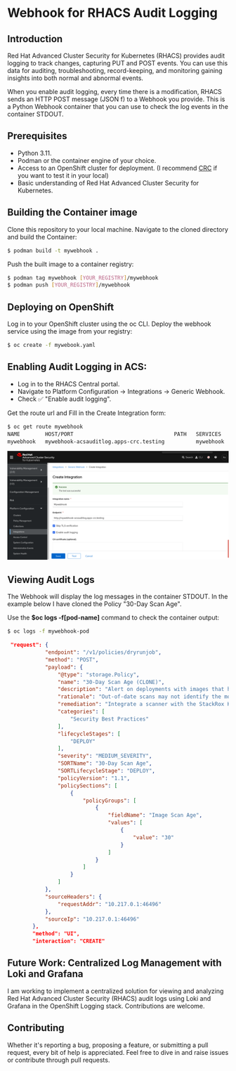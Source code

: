 # Webhook for RHACS Audit Logging

## Introduction

Red Hat Advanced Cluster Security for Kubernetes (RHACS) provides audit logging to track changes, capturing PUT and POST events. You can use this data for auditing, troubleshooting, record-keeping, and monitoring gaining insights into both normal and abnormal events.

When you enable audit logging, every time there is a modification, RHACS sends an HTTP POST message (JSON f) to a Webhook you provide. This is a Python Webhook container that you can use to check the log events in the container STDOUT.

## Prerequisites

* Python 3.11.
* Podman or the container engine of your choice.
* Access to an OpenShift cluster for deployment. (I recommend [CRC](https://github.com/crc-org/crc) if you want to test it in your local)
* Basic understanding of Red Hat Advanced Cluster Security for Kubernetes.

## Building the Container image

Clone this repository to your local machine. Navigate to the cloned directory and build the Container:

```bash
$ podman build -t mywebhook .
```

Push the built image to a container registry:

```bash
$ podman tag mywebhook [YOUR_REGISTRY]/mywebhook
$ podman push [YOUR_REGISTRY]/mywebhook
```

## Deploying on OpenShift

Log in to your OpenShift cluster using the oc CLI. Deploy the webhook service using the image from your registry:

```bash
$ oc create -f mywebook.yaml
```


## Enabling Audit Logging in ACS:

* Log in to the RHACS Central portal.
* Navigate to Platform Configuration -> Integrations -> Generic Webhook.
* Check ✅ "Enable audit logging".

Get the route url and Fill in the Create Integration form:

```bash
$ oc get route mywebhook
NAME        HOST/PORT                                PATH   SERVICES    PORT       TERMINATION   WILDCARD
mywebhook   mywebhook-acsauditlog.apps-crc.testing          mywebhook   8080-tcp                 None
```


![Generic WebHook Configuration in ACS](/images/genericwebhook.png)

## Viewing Audit Logs

The Webhook will display the log messages in the container STDOUT. In the example below I have cloned the Policy "30-Day Scan Age".

Use the **$oc logs -f[pod-name]** command to check the container output:

```bash
$ oc logs -f mywebhook-pod
```
```json
 "request": {
            "endpoint": "/v1/policies/dryrunjob",
            "method": "POST",
            "payload": {
                "@type": "storage.Policy",
                "name": "30-Day Scan Age (CLONE)",
                "description": "Alert on deployments with images that haven't been scanned in 30 days",
                "rationale": "Out-of-date scans may not identify the most recent CVEs.",
                "remediation": "Integrate a scanner with the StackRox Kubernetes Security Platform to trigger scans automatically.",
                "categories": [
                    "Security Best Practices"
                ],
                "lifecycleStages": [
                    "DEPLOY"
                ],
                "severity": "MEDIUM_SEVERITY",
                "SORTName": "30-Day Scan Age",
                "SORTLifecycleStage": "DEPLOY",
                "policyVersion": "1.1",
                "policySections": [
                    {
                        "policyGroups": [
                            {
                                "fieldName": "Image Scan Age",
                                "values": [
                                    {
                                        "value": "30"
                                    }
                                ]
                            }
                        ]
                    }
                ]
            },
            "sourceHeaders": {
                "requestAddr": "10.217.0.1:46496"
            },
            "sourceIp": "10.217.0.1:46496"
        },
        "method": "UI",
        "interaction": "CREATE"
```

## Future Work: Centralized Log Management with Loki and Grafana

I am working to implement a centralized solution for viewing and analyzing Red Hat Advanced Cluster Security (RHACS) audit logs using Loki and Grafana in the OpenShift Logging stack. Contributions are welcome. 

## Contributing 

Whether it's reporting a bug, proposing a feature, or submitting a pull request, every bit of help is appreciated. Feel free to dive in and raise issues or contribute through pull requests. 
